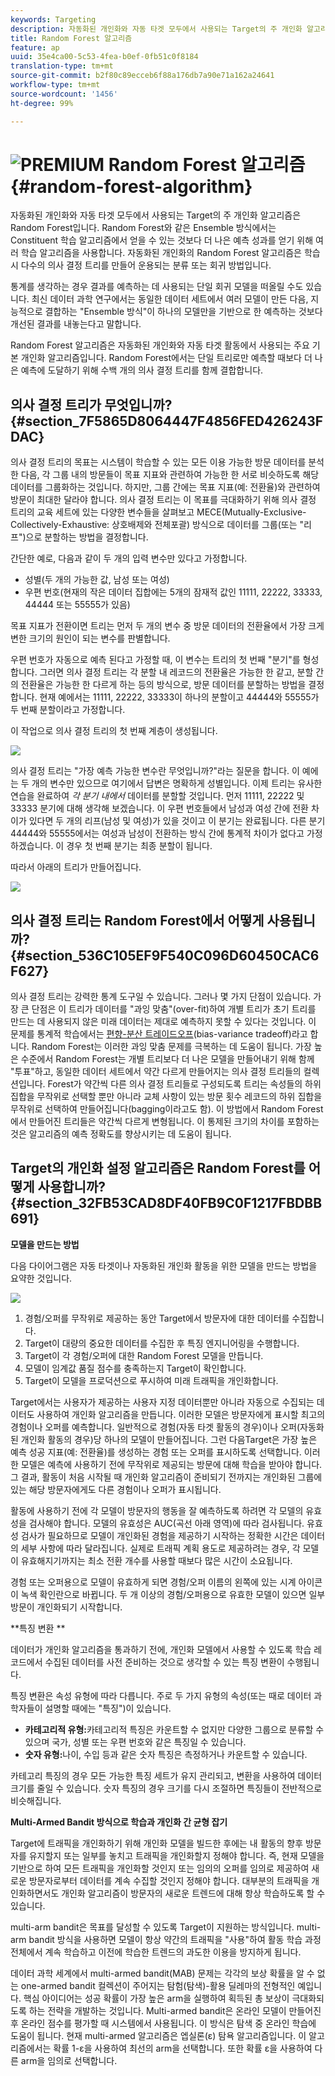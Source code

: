 ```yaml
---
keywords: Targeting
description: 자동화된 개인화와 자동 타겟 모두에서 사용되는 Target의 주 개인화 알고리즘은 Random Forest입니다. Random Forest와 같은 Ensemble 방식에서는 Constituent 학습 알고리즘에서 얻을 수 있는 것보다 더 나은 예측 성과를 얻기 위해 여러 학습 알고리즘을 사용합니다. 자동화된 개인화의 Random Forest 알고리즘은 학습 시 다수의 의사 결정 트리를 만들어 운용되는 분류 또는 회귀 방법입니다.
title: Random Forest 알고리즘
feature: ap
uuid: 35e4ca00-5c53-4fea-b0ef-0fb51c0f8184
translation-type: tm+mt
source-git-commit: b2f80c89ecceb6f88a176db7a90e71a162a24641
workflow-type: tm+mt
source-wordcount: '1456'
ht-degree: 99%

---
```



# ![PREMIUM](/help/assets/premium.png) Random Forest 알고리즘{#random-forest-algorithm}

자동화된 개인화와 자동 타겟 모두에서 사용되는 Target의 주 개인화 알고리즘은 Random Forest입니다. Random Forest와 같은 Ensemble 방식에서는 Constituent 학습 알고리즘에서 얻을 수 있는 것보다 더 나은 예측 성과를 얻기 위해 여러 학습 알고리즘을 사용합니다. 자동화된 개인화의 Random Forest 알고리즘은 학습 시 다수의 의사 결정 트리를 만들어 운용되는 분류 또는 회귀 방법입니다.

통계를 생각하는 경우 결과를 예측하는 데 사용되는 단일 회귀 모델을 떠올릴 수도 있습니다. 최신 데이터 과학 연구에서는 동일한 데이터 세트에서 여러 모델이 만든 다음, 지능적으로 결합하는 &quot;Ensemble 방식&quot;이 하나의 모델만을 기반으로 한 예측하는 것보다 개선된 결과를 내놓는다고 말합니다.

Random Forest 알고리즘은 자동화된 개인화와 자동 타겟 활동에서 사용되는 주요 기본 개인화 알고리즘입니다. Random Forest에서는 단일 트리로만 예측할 때보다 더 나은 예측에 도달하기 위해 수백 개의 의사 결정 트리를 함께 결합합니다.

## 의사 결정 트리가 무엇입니까? {#section_7F5865D8064447F4856FED426243FDAC}

의사 결정 트리의 목표는 시스템이 학습할 수 있는 모든 이용 가능한 방문 데이터를 분석한 다음, 각 그룹 내의 방문들이 목표 지표와 관련하여 가능한 한 서로 비슷하도록 해당 데이터를 그룹화하는 것입니다. 하지만, 그룹 간에는 목표 지표(예: 전환율)와 관련하여 방문이 최대한 달라야 합니다. 의사 결정 트리는 이 목표를 극대화하기 위해 의사 결정 트리의 교육 세트에 있는 다양한 변수들을 살펴보고 MECE(Mutually-Exclusive-Collectively-Exhaustive: 상호배제와 전체포괄) 방식으로 데이터를 그룹(또는 &quot;리프&quot;)으로 분할하는 방법을 결정합니다.

간단한 예로, 다음과 같이 두 개의 입력 변수만 있다고 가정합니다.

* 성별(두 개의 가능한 값, 남성 또는 여성)
* 우편 번호(현재의 작은 데이터 집합에는 5개의 잠재적 값인 11111, 22222, 33333, 44444 또는 55555가 있음)

목표 지표가 전환이면 트리는 먼저 두 개의 변수 중 방문 데이터의 전환율에서 가장 크게 변한 크기의 원인이 되는 변수를 판별합니다.

우편 번호가 자동으로 예측 된다고 가정할 때, 이 변수는 트리의 첫 번째 &quot;분기&quot;를 형성합니다. 그러면 의사 결정 트리는 각 분할 내 레코드의 전환율은 가능한 한 같고, 분할 간의 전환율은 가능한 한 다르게 하는 등의 방식으로, 방문 데이터를 분할하는 방법을 결정합니다. 현재 예에서는 11111, 22222, 33333이 하나의 분할이고 44444와 55555가 두 번째 분할이라고 가정합니다.

이 작업으로 의사 결정 트리의 첫 번째 계층이 생성됩니다.

![](assets/decsion_tree_1.png)

의사 결정 트리는 &quot;가장 예측 가능한 변수란 무엇입니까?&quot;라는 질문을 합니다. 이 예에는 두 개의 변수만 있으므로 여기에서 답변은 명확하게 성별입니다. 이제 트리는 유사한 연습을 완료하여 *각 분기 내에서* 데이터를 분할할 것입니다. 먼저 11111, 22222 및 33333 분기에 대해 생각해 보겠습니다. 이 우편 번호들에서 남성과 여성 간에 전환 차이가 있다면 두 개의 리프(남성 및 여성)가 있을 것이고 이 분기는 완료됩니다. 다른 분기 44444와 55555에서는 여성과 남성이 전환하는 방식 간에 통계적 차이가 없다고 가정하겠습니다. 이 경우 첫 번째 분기는 최종 분할이 됩니다.

따라서 아래의 트리가 만들어집니다.

![](assets/decsion_tree_2.png)

## 의사 결정 트리는 Random Forest에서 어떻게 사용됩니까? {#section_536C105EF9F540C096D60450CAC6F627}

의사 결정 트리는 강력한 통계 도구일 수 있습니다. 그러나 몇 가지 단점이 있습니다. 가장 큰 단점은 이 트리가 데이터를 &quot;과잉 맞춤&quot;(over-fit)하여 개별 트리가 초기 트리를 만드는 데 사용되지 않은 미래 데이터는 제대로 예측하지 못할 수 있다는 것입니다. 이 문제를 통계적 학습에서는 [편향-분산 트레이드오프](https://en.wikipedia.org/wiki/Bias%E2%80%93variance_tradeoff)(bias-variance tradeoff)라고 합니다. Random Forest는 이러한 과잉 맞춤 문제를 극복하는 데 도움이 됩니다. 가장 높은 수준에서 Random Forest는 개별 트리보다 더 나은 모델을 만들어내기 위해 함께 &quot;투표&quot;하고, 동일한 데이터 세트에서 약간 다르게 만들어지는 의사 결정 트리들의 컬렉션입니다. Forest가 약간씩 다른 의사 결정 트리들로 구성되도록 트리는 속성들의 하위 집합을 무작위로 선택할 뿐만 아니라 교체 사항이 있는 방문 횟수 레코드의 하위 집합을 무작위로 선택하여 만들어집니다(bagging이라고도 함). 이 방법에서 Random Forest에서 만들어진 트리들은 약간씩 다르게 변형됩니다. 이 통제된 크기의 차이를 포함하는 것은 알고리즘의 예측 정확도를 향상시키는 데 도움이 됩니다.

## Target의 개인화 설정 알고리즘은 Random Forest를 어떻게 사용합니까? {#section_32FB53CAD8DF40FB9C0F1217FBDBB691}

**모델을 만드는 방법**

다음 다이어그램은 자동 타겟이나 자동화된 개인화 활동을 위한 모델을 만드는 방법을 요약한 것입니다.

![](assets/random_forest_flow.png)

1. 경험/오퍼를 무작위로 제공하는 동안 Target에서 방문자에 대한 데이터를 수집합니다.
1. Target이 대량의 중요한 데이터를 수집한 후 특징 엔지니어링을 수행합니다.
1. Target이 각 경험/오퍼에 대한 Random Forest 모델을 만듭니다.
1. 모델이 임계값 품질 점수를 충족하는지 Target이 확인합니다.
1. Target이 모델을 프로덕션으로 푸시하여 미래 트래픽을 개인화합니다.

Target에서는 사용자가 제공하는 사용자 지정 데이터뿐만 아니라 자동으로 수집되는 데이터도 사용하여 개인화 알고리즘을 만듭니다. 이러한 모델은 방문자에게 표시할 최고의 경험이나 오퍼를 예측합니다. 일반적으로 경험(자동 타겟 활동의 경우)이나 오퍼(자동화된 개인화 활동의 경우)당 하나의 모델이 만들어집니다. 그런 다음Target은 가장 높은 예측 성공 지표(예: 전환율)를 생성하는 경험 또는 오퍼를 표시하도록 선택합니다. 이러한 모델은 예측에 사용하기 전에 무작위로 제공되는 방문에 대해 학습을 받아야 합니다. 그 결과, 활동이 처음 시작될 때 개인화 알고리즘이 준비되기 전까지는 개인화된 그룹에 있는 해당 방문자에게도 다른 경험이나 오퍼가 표시됩니다.

활동에 사용하기 전에 각 모델이 방문자의 행동을 잘 예측하도록 하려면 각 모델의 유효성을 검사해야 합니다. 모델의 유효성은 AUC(곡선 아래 영역)에 따라 검사됩니다. 유효성 검사가 필요하므로 모델이 개인화된 경험을 제공하기 시작하는 정확한 시간은 데이터의 세부 사항에 따라 달라집니다. 실제로 트래픽 계획 용도로 제공하려는 경우, 각 모델이 유효해지기까지는 최소 전환 개수를 사용할 때보다 많은 시간이 소요됩니다.

경험 또는 오퍼용으로 모델이 유효하게 되면 경험/오퍼 이름의 왼쪽에 있는 시계 아이콘이 녹색 확인란으로 바뀝니다. 두 개 이상의 경험/오퍼용으로 유효한 모델이 있으면 일부 방문이 개인화되기 시작합니다.

**특징 변환 **

데이터가 개인화 알고리즘을 통과하기 전에, 개인화 모델에서 사용할 수 있도록 학습 레코드에서 수집된 데이터를 사전 준비하는 것으로 생각할 수 있는 특징 변환이 수행됩니다.

특징 변환은 속성 유형에 따라 다릅니다. 주로 두 가지 유형의 속성(또는 때로 데이터 과학자들이 설명할 때에는 &quot;특징&quot;)이 있습니다.

* **카테고리적 유형:**&#x200B;카테고리적 특징은 카운트할 수 없지만 다양한 그룹으로 분류할 수 있으며 국가, 성별 또는 우편 번호와 같은 특징일 수 있습니다.
* **숫자 유형:**&#x200B;나이, 수입 등과 같은 숫자 특징은 측정하거나 카운트할 수 있습니다.

카테고리 특징의 경우 모든 가능한 특징 세트가 유지 관리되고, 변환을 사용하여 데이터 크기를 줄일 수 있습니다. 숫자 특징의 경우 크기를 다시 조절하면 특징들이 전반적으로 비슷해집니다.

**Multi-Armed Bandit 방식으로 학습과 개인화 간 균형 잡기**

Target에 트래픽을 개인화하기 위해 개인화 모델을 빌드한 후에는 내 활동의 향후 방문자를 유지할지 또는 일부를 놓치고 트래픽을 개인화할지 정해야 합니다. 즉, 현재 모델을 기반으로 하여 모든 트래픽을 개인화할 것인지 또는 임의의 오퍼를 임의로 제공하여 새로운 방문자로부터 데이터를 계속 수집할 것인지 정해야 합니다. 대부분의 트래픽을 개인화하면서도 개인화 알고리즘이 방문자의 새로운 트렌드에 대해 항상 학습하도록 할 수 있습니다.

multi-arm bandit은 목표를 달성할 수 있도록 Target이 지원하는 방식입니다. multi-arm bandit 방식을 사용하면 모델이 항상 약간의 트래픽을 &quot;사용&quot;하여 활동 학습 과정 전체에서 계속 학습하고 이전에 학습한 트렌드의 과도한 이용을 방지하게 됩니다.

데이터 과학 세계에서 multi-armed bandit(MAB) 문제는 각각의 보상 확률을 알 수 없는 one-armed bandit 컬렉션이 주어지는 탐험(탐색)-활용 딜레마의 전형적인 예입니다. 핵심 아이디어는 성공 확률이 가장 높은 arm을 실행하여 획득된 총 보상이 극대화되도록 하는 전략을 개발하는 것입니다. Multi-armed bandit은 온라인 모델이 만들어진 후 온라인 점수를 평가할 때 시스템에서 사용됩니다. 이 방식은 탐색 중 온라인 학습에 도움이 됩니다. 현재 multi-armed 알고리즘은 엡실론(ε) 탐욕 알고리즘입니다. 이 알고리즘에서는 확률 1-ε을 사용하여 최선의 arm을 선택합니다. 또한 확률 ε을 사용하여 다른 arm을 임의로 선택합니다.
